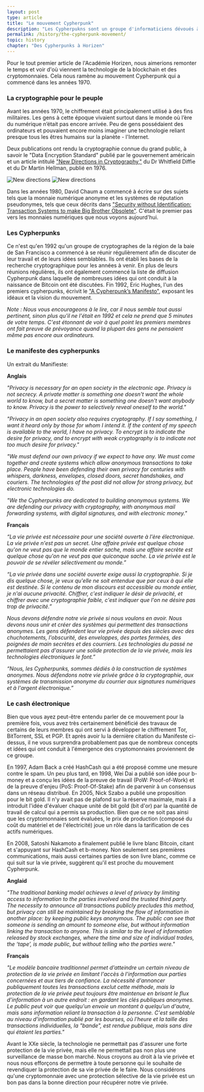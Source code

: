 ```yaml
---
layout: post
type: article
title: "Le mouvement Cypherpunk"
description: "Les Cypherpukns sont un groupe d'informaticiens dévoués à fournir une technologie de chiffrement forte pour le grand public."
permalink: /history/the-cypherpunk-movement/
topic: history
chapter: "Des Cypherpunks à Horizen"
---
```


Pour le tout premier article de l'Académie Horizen, nous aimerions remonter le temps et voir d'où viennent la technologie de la blockchain et des cryptomonnaies. Cela nous ramène au mouvement Cypherpunk qui a commencé dans les années 1970.

### La cryptographie pour le peuple

Avant les années 1970, le chiffrement était principalement utilisé à des fins militaires. Les gens à cette époque vivaient surtout dans le monde où l’ère du numérique n’était pas encore arrivée. Peu de gens possédaient des ordinateurs et pouvaient encore moins imaginer une technologie reliant presque tous les êtres humains sur la planète - l'Internet.

Deux publications ont rendu la cryptographie connue du grand public, à savoir le "Data Encryption Standard" publié par le gouvernement américain et un article intitulé ["New Directions in Cryptography,"](https://ee.stanford.edu/~hellman/publications/24.pdf) du Dr Whitfield Diffie et du Dr Martin Hellman, publié en 1976.

![New directions]({{site.baseurl_root}}/assets/post_files/history/the-cypherpunk-movement/new_directions_D.jpg)
![New directions]({{site.baseurl_root}}/assets/post_files/history/the-cypherpunk-movement/new_directions_M.jpg)

Dans les années 1980, David Chaum a commencé à écrire sur des sujets tels que la monnaie numérique anonyme et les systèmes de réputation pseudonymes, tels que ceux décrits dans ["Security without Identification: Transaction Systems to make Big Brother Obsolete"](https://chaum.com/security-without-identification/). C'était le premier pas vers les monnaies numériques que nous voyons aujourd'hui.

### Les Cypherpunks

Ce n'est qu'en 1992 qu'un groupe de cryptographes de la région de la baie de San Francisco a commencé à se réunir régulièrement afin de discuter de leur travail et de leurs idées semblables. Ils ont établi les bases de la recherche cryptographique pour les années à venir. En plus de leurs réunions régulières, ils ont également commencé la liste de diffusion Cypherpunk dans laquelle de nombreuses idées qui ont conduit à la naissance de Bitcoin ont été discutées. Fin 1992, Eric Hughes, l'un des premiers cypherpunks, écrivit le ["A Cypherpunk’s Manifesto"](https://www.activism.net/cypherpunk/manifesto.html), exposant les idéaux et la vision du mouvement.

_Note : Nous vous encourageons à le lire, car il nous semble tout aussi pertinent, sinon plus qu'il ne l'était en 1992 et cela ne prend que 5 minutes de votre temps. C'est étonnant de voir à quel point les premiers membres ont fait preuve de prévoyance quand la plupart des gens ne pensaient même pas encore aux ordinateurs._

### Le manifeste des cypherpunks

Un extrait du Manifieste:

**Anglais**

_"Privacy is necessary for an open society in the electronic age. Privacy is not secrecy. A private matter is something one doesn't want the whole world to know, but a secret matter is something one doesn't want anybody to know. Privacy is the power to selectively reveal oneself to the world."_

_"Privacy in an open society also requires cryptography. If I say something, I want it heard only by those for whom I intend it. If the content of my speech is available to the world, I have no privacy. To encrypt is to indicate the desire for privacy, and to encrypt with weak cryptography is to indicate not too much desire for privacy."_

_"We must defend our own privacy if we expect to have any. We must come together and create systems which allow anonymous transactions to take place. People have been defending their own privacy for centuries with whispers, darkness, envelopes, closed doors, secret handshakes, and couriers. The technologies of the past did not allow for strong privacy, but electronic technologies do._

_"We the Cypherpunks are dedicated to building anonymous systems. We are defending our privacy with cryptography, with anonymous mail forwarding systems, with digital signatures, and with electronic money."_

**Français**

_“La vie privée est nécessaire pour une société ouverte à l'ère électronique. La vie privée n'est pas un secret. Une affaire privée est quelque chose qu'on ne veut pas que le monde entier sache, mais une affaire secrète est quelque chose qu'on ne veut pas que quiconque sache. La vie privée est le pouvoir de se révéler sélectivement au monde.”_

_“La vie privée dans une société ouverte exige aussi la cryptographie. Si je dis quelque chose, je veux qu'elle ne soit entendue que par ceux à qui elle est destinée. Si le contenu de mon discours est accessible au monde entier, je n'ai aucune privacité. Chiffrer, c'est indiquer le désir de privacité, et chiffrer avec une cryptographie faible, c'est indiquer que l'on ne désire pas trop de privacité.”_

_Nous devons défendre notre vie privée si nous voulons en avoir. Nous devons nous unir et créer des systèmes qui permettent des transactions anonymes. Les gens défendent leur vie privée depuis des siècles avec des chuchotements, l'obscurité, des enveloppes, des portes fermées, des poignées de main secrètes et des courriers. Les technologies du passé ne permettaient pas d'assurer une solide protection de la vie privée, mais les technologies électroniques le font.”_

_“Nous, les Cypherpunks, sommes dédiés à la construction de systèmes anonymes. Nous défendons notre vie privée grâce à la cryptographie, aux systèmes de transmission anonyme du courrier aux signatures numériques et à l'argent électronique.”_

### Le cash électronique

Bien que vous ayez peut-être entendu parler de ce mouvement pour la première fois, vous avez très certainement bénéficié des travaux de certains de leurs membres qui ont servi à développer le chiffrement Tor, BitTorrent, SSL et PGP. Et après avoir lu la dernière citation du Manifeste ci-dessus, il ne vous surprendra probablement pas que de nombreux concepts et idées qui ont conduit à l'émergence des cryptomonnaies proviennent de ce groupe.

En 1997, Adam Back a créé HashCash qui a été proposé comme une mesure contre le spam. Un peu plus tard, en 1998, Wei Dai a publié son idée pour b-money et a conçu les idées de la preuve de travail (PoW: Proof-of-Work) et de la preuve d'enjeu (PoS: Proof-Of-Stake) afin de parvenir à un consensus dans un réseau distribué. En 2005, Nick Szabo a publié une proposition pour le bit gold. Il n'y avait pas de plafond sur la réserve maximale, mais il a introduit l'idée d'évaluer chaque unité de bit gold (bit d'or) par la quantité de travail de calcul qui a permis sa production. Bien que ce ne soit pas ainsi que les cryptomonnaies sont évaluées, le prix de production (composé du coût du matériel et de l'électricité) joue un rôle dans la tarification de ces actifs numériques.

En 2008, Satoshi Nakamoto a finalement publié le livre blanc Bitcoin, citant et s'appuyant sur HashCash et b-money. Non seulement ses premières communications, mais aussi certaines parties de son livre blanc, comme ce qui suit sur la vie privée, suggèrent qu'il est proche du mouvement Cypherpunk.

**Anglaid**

_"The traditional banking model achieves a level of privacy by limiting access to information to the parties involved and the trusted third party. The necessity to announce all transactions publicly precludes this method, but privacy can still be maintained by breaking the flow of information in another place: by keeping public keys anonymous. The public can see that someone is sending an amount to someone else, but without information linking the transaction to anyone. This is similar to the level of information released by stock exchanges, where the time and size of individual trades, the ‘tape’, is made public, but without telling who the parties were."_

**Français**

_"Le modèle bancaire traditionnel permet d'atteindre un certain niveau de protection de la vie privée en limitant l'accès à l'information aux parties concernées et aux tiers de confiance. La nécessité d'annoncer publiquement toutes les transactions exclut cette méthode, mais la protection de la vie privée peut toujours être maintenue en brisant le flux d'information à un autre endroit : en gardant les clés publiques anonymes. Le public peut voir que quelqu'un envoie un montant à quelqu'un d'autre, mais sans information reliant la transaction à la personne. C'est semblable au niveau d'information publié par les bourses, où l'heure et la taille des transactions individuelles, la "bande", est rendue publique, mais sans dire qui étaient les parties."_

Avant le XXe siècle, la technologie ne permettait pas d'assurer une forte protection de la vie privée, mais elle ne permettait pas non plus une surveillance de masse bon marché. Nous croyons au droit à la vie privée et nous nous efforçons de permettre à toute personne qui le souhaite de revendiquer la protection de sa vie privée de le faire. Nous considérons qu'une cryptomonnaie avec une protection sélective de la vie privée est un bon pas dans la bonne direction pour récupérer notre vie privée.
